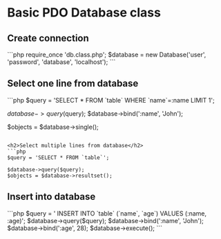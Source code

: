<h1>Basic PDO Database class</h1>

<h2>Create connection</h2>
```php
require_once 'db.class.php';
$database = new Database('user', 'password', 'database', 'localhost');
```

<h2>Select one line from database</h2>
```php
$query = 'SELECT * FROM `table` WHERE `name`=:name LIMIT 1';

$database->query($query);
$database->bind(':name', 'John');

$objects = $database->single();
```

<h2>Select multiple lines from database</h2>
```php
$query = 'SELECT * FROM `table`';

$database->query($query);
$objects = $database->resultset();
```
<h2>Insert into database</h2>
```php
$query = '
  INSERT INTO
    `table`
    (`name`, `age`)
  VALUES
    (:name, :age)';
$database->query($query);
$database->bind(':name', 'John');
$database->bind(':age', 28);
$database->execute();
```
   
   
